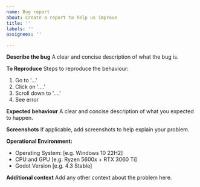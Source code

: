 ```yaml
---
name: Bug report
about: Create a report to help us improve
title: ''
labels: ''
assignees: ''

---
```


**Describe the bug**
A clear and concise description of what the bug is.

**To Reproduce**
Steps to reproduce the behaviour:
1. Go to '...'
2. Click on '....'
3. Scroll down to '....'
4. See error

**Expected behaviour**
A clear and concise description of what you expected to happen.

**Screenshots**
If applicable, add screenshots to help explain your problem.

**Operational Environment:**
 - Operating System: [e.g. Windows 10 22H2]
 - CPU and GPU [e.g. Ryzen 5600x + RTX 3060 Ti]
 - Godot Version [e.g. 4.3 Stable]

**Additional context**
Add any other context about the problem here.
